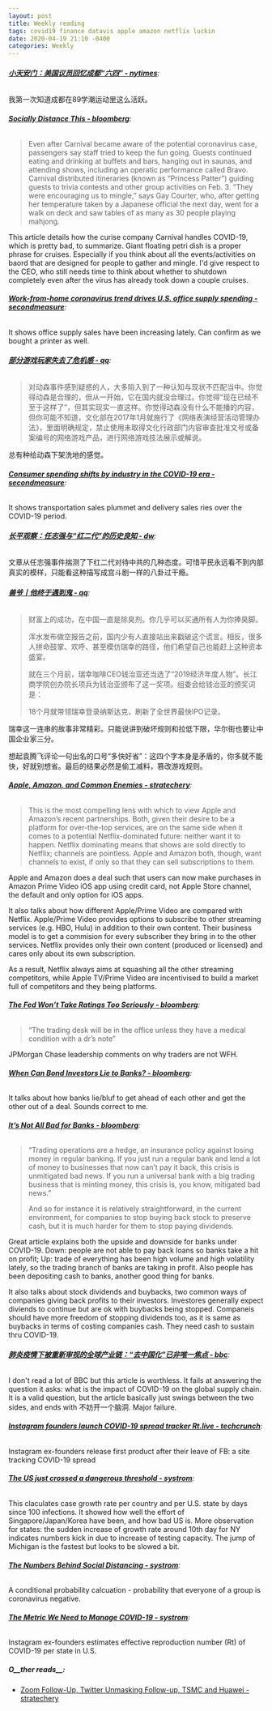 ```yaml
---
layout: post
title: Weekly reading
tags: covid19 finance datavis apple amazon netflix luckin
date: 2020-04-19 21:10 -0400
categories: Weekly
---
```


###### __[小天安门：美国议员回忆成都“六四” - nytimes](https://cn.nytimes.com/china/20190531/congressman-remembers-june-4th-in-chengdu/)__:

我第一次知道成都在89学潮运动里这么活跃。

###### __[Socially Distance This - bloomberg](https://www.bloomberg.com/features/2020-carnival-cruise-coronavirus/)__:

> Even after Carnival became aware of the potential coronavirus case, passengers say staff tried to keep the fun going. Guests continued eating and drinking at buffets and bars, hanging out in saunas, and attending shows, including an operatic performance called Bravo. Carnival distributed itineraries (known as “Princess Patter”) guiding guests to trivia contests and other group activities on Feb. 3. “They were encouraging us to mingle,” says Gay Courter, who, after getting her temperature taken by a Japanese official the next day, went for a walk on deck and saw tables of as many as 30 people playing mahjong.

This article details how the curise company Carnival handles COVID-19, which is pretty bad, to summarize. Giant floating petri dish is a proper phrase for cruises. Especially if you think about all the events/activities on baord that are designed for people to gather and mingle. I'd give respect to the CEO, who still needs time to think about whether to shutdown completely even after the virus has already took down a couple cruises.

###### __[Work-from-home coronavirus trend drives U.S. office supply spending - secondmeasure](https://secondmeasure.com/datapoints/coronavirus-spending-at-office-depot-staples/)__:

It shows office supply sales have been increasing lately. Can confirm as we bought a printer as well.

###### __[部分游戏玩家失去了危机感 - qq](https://mp.weixin.qq.com/s?__biz=MzIzNzM3NzE2MA==&mid=2247542767&idx=1&sn=cdabf5cb40857700275d366df77183a5&chksm=e8cbe408dfbc6d1e5a01f43fcb8bf5837fdf3b27310bb5b9cbe6c44e9dd67a554aefbfd4394e#rd)__:

> 对动森事件感到疑惑的人，大多陷入到了一种认知与现状不匹配当中。你觉得动森是合理的，但从一开始，它在国内就没合理过。你觉得“现在已经不至于这样了”，但其实现实一直这样。你觉得动森没有什么不能播的内容，但你可能不知道，文化部在2017年1月就施行了《网络表演经营活动管理办法》，里面明确规定，禁止使用未取得文化行政部门内容审查批准文号或备案编号的网络游戏产品，进行网络游戏技法展示或解说。

总有种给动森下架洗地的感觉。

###### __[Consumer spending shifts by industry in the COVID-19 era - secondmeasure](https://secondmeasure.com/datapoints/coronavirus-consumer-spending-by-industry/)__:

It shows transportation sales plummet and delivery sales ries over the COVID-19 period.

###### __[长平观察：任志强与“红二代”的历史良知 - dw](https://www.dw.com/zh/%E9%95%BF%E5%B9%B3%E8%A7%82%E5%AF%9F%E4%BB%BB%E5%BF%97%E5%BC%BA%E4%B8%8E%E7%BA%A2%E4%BA%8C%E4%BB%A3%E7%9A%84%E5%8E%86%E5%8F%B2%E8%89%AF%E7%9F%A5/a-52990128)__:

文章从任志强事件揣测了下红二代对待中共的几种态度。可惜平民永远看不到内部真实的模样，只能看这种描写成宫斗剧一样的八卦过干瘾。

###### __[兽爷丨他终于遇到鬼 - qq](https://mp.weixin.qq.com/s?__biz=MzU3MzQ2MDEwNQ==&mid=2247485027&idx=1&sn=b917f438c027198462c10767a290e790&chksm=fcc01d85cbb79493c18c55a100682ef1bdf9f0ac7ed66c15fb5a33c4848e10667cc6a99690ac#rd)__:

> 财富上的成功，在中国一直是除臭剂。你几乎可以买通所有人为你捧臭脚。
>
> 浑水发布做空报告之前，国内少有人直接站出来戳破这个谎言。相反，很多人拼命鼓掌、欢呼、甚至模仿瑞幸的路径，他们希望自己也能赶上这种资本盛宴。
>
> 就在三个月前，瑞幸咖啡CEO钱治亚还当选了“2019经济年度人物”。长江商学院创办院长项兵为钱治亚颁布了这一奖项。组委会给钱治亚的颁奖词是：
>
> 18个月就带领瑞幸登录纳斯达克，刷新了全世界最快IPO记录。


瑞幸这一连串的故事非常精彩。只能说讲到破坏规则和拉低下限，华尔街也要让中国企业家三分。

想起袁腾飞评论一句出名的口号“多快好省”：这四个字本身是矛盾的，你多就不能快，好就别想省。最后的结果必然是偷工减料，篡改游戏规则。

###### __[Apple, Amazon, and Common Enemies - stratechery](https://stratechery.com/2020/apple-amazon-and-common-enemies/)__:

> This is the most compelling lens with which to view Apple and Amazon’s recent partnerships. Both, given their desire to be a platform for over-the-top services, are on the same side when it comes to a potential Netflix-dominated future: neither want it to happen. Netflix dominating means that shows are sold directly to Netflix; channels are pointless. Apple and Amazon both, though, want channels to exist, if only so that they can sell subscriptions to them.

Apple and Amazon does a deal such that users can now make purchases in Amazon Prime Video iOS app using credit card, not Apple Store channel, the default and only option for iOS apps.

It also talks about how different Apple/Prime Video are compared with Netflix. Apple/Prime Video provides options to subscribe to other streaming services (e.g. HBO, Hulu) in addition to their own content. Their business model is to get a commision for every subscriber they bring in to the other services. Netflix provides only their own content (produced or licensed) and cares only about its own subscription.

As a result, Netflix always aims at squashing all the other streaming competitors, while Apple TV/Prime Video are incentivised to build a market full of competitors and they being platforms.

###### __[The Fed Won’t Take Ratings Too Seriously - bloomberg](https://www.bloomberg.com/opinion/articles/2020-04-09/the-fed-won-t-take-ratings-too-seriously)__:

> “The trading desk will be in the office unless they have a medical condition with a dr’s note”

JPMorgan Chase leadership comments on why traders are not WFH.

###### __[When Can Bond Investors Lie to Banks? - bloomberg](https://www.bloomberg.com/opinion/articles/2020-04-13/when-can-bond-investors-lie-to-banks)__:

It talks about how banks lie/bluf to get ahead of each other and get the other out of a deal. Sounds correct to me.

###### __[It’s Not All Bad for Banks - bloomberg](https://www.bloomberg.com/opinion/articles/2020-04-14/it-s-not-all-bad-for-banks)__:

> “Trading operations are a hedge, an insurance policy against losing money in regular banking. If you just run a regular bank and lend a lot of money to businesses that now can’t pay it back, this crisis is unmitigated bad news. If you run a universal bank with a big trading business that is minting money, this crisis is, you know, mitigated bad news.”
>
> And so for instance it is relatively straightforward, in the current environment, for companies to stop buying back stock to preserve cash, but it is much harder for them to stop paying dividends.

Great article explains both the upside and downside for banks under COVID-19. Down: people are not able to pay back loans so banks take a hit on profit; Up: trade of everything has been high volume and high volatility lately, so the trading branch of banks are taking in profit. Also people has been depositing cash to banks, another good thing for banks.

It also talks about stock dividends and buybacks, two common ways of companies giving back profits to their investors. Investores generally expect diviends to continue but are ok with buybacks being stopped. Companeis should have more freedom of stopping dividends too, as it is same as buybacks in terms of costing companies cash. They need cash to sustain thru COVID-19.

###### __[肺炎疫情下被重新审视的全球产业链：“去中国化”已非唯一焦点 - bbc](https://www.bbc.com/zhongwen/simp/business-52229356)__:

I don't read a lot of BBC but this article is worthless. It fails at answering the question it asks: what is the impact of COVID-19 on the global supply chain. It is a valid question, but the article basically just swings between the two sides, and ends with 不妨开一个脑洞. Major failure.

###### __[Instagram founders launch COVID-19 spread tracker Rt.live - techcrunch](https://techcrunch.com/2020/04/18/instagram-founders-rt-live/)__:

Instagram ex-founders release first product after their leave of FB: a site tracking COVID-19 spread

###### __[The US just crossed a dangerous threshold - systrom](http://systrom.com/blog/the-us-just-crossed-a-dangerous-threshold/)__:

This claculates case growth rate per country and per U.S. state by days since 100 infections. It showed how well the effort of Singapore/Japan/Korea have been, and how bad US is. More observation for states: the sudden increase of growth rate around 10th day for NY indicates numbers kick in due to increase of testing capacity. The jump of Michigan is the fastest but looks to be slowed a bit.

###### __[The Numbers Behind Social Distancing - systrom](http://systrom.com/blog/the-numbers-behind-social-distancing/)__:

A conditional probability calcuation - probability that everyone of a group is coronavirus negative.

###### __[The Metric We Need to Manage COVID-19 - systrom](http://systrom.com/blog/the-metric-we-need-to-manage-covid-19/)__:

Instagram ex-founders estimates effective reproduction number (Rt) of COVID-19 per state in U.S.

##### O__ther reads__:
- [Zoom Follow-Up, Twitter Unmasking Follow-up, TSMC and Huawei - stratechery](https://stratechery.com/2020/zoom-follow-up-twitter-unmasking-follow-up-tsmc-and-huawei/)
